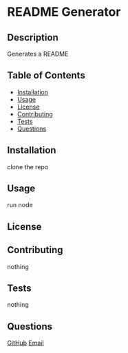 # README Generator
## Description
Generates a README

## Table of Contents
* [Installation](#installation)
* [Usage](#usage)
* [License](#license)
* [Contributing](#contributing)
* [Tests](#tests)
* [Questions](#questions)

## Installation
clone the repo

## Usage
run node

## License


## Contributing
nothing

## Tests
nothing

## Questions
[GitHub](https://github.com/kg-phantom)
[Email](ksurbayan@gmail.com)
